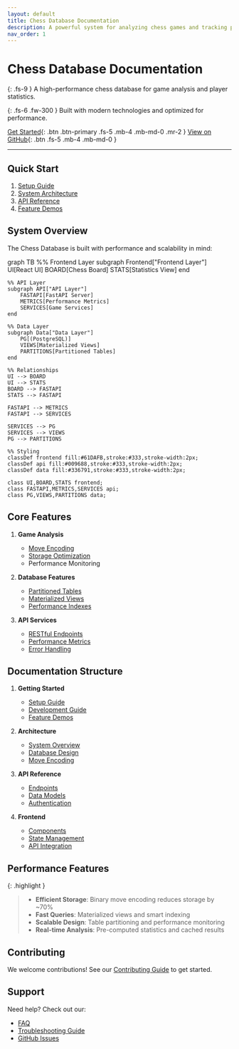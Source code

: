 ```yaml
---
layout: default
title: Chess Database Documentation
description: A powerful system for analyzing chess games and tracking player statistics
nav_order: 1
---
```


# Chess Database Documentation

{: .fs-9 }
A high-performance chess database for game analysis and player statistics.

{: .fs-6 .fw-300 }
Built with modern technologies and optimized for performance.

[Get Started](guides/setup.md){: .btn .btn-primary .fs-5 .mb-4 .mb-md-0 .mr-2 }
[View on GitHub](https://github.com/nessaee/chess-database){: .btn .fs-5 .mb-4 .mb-md-0 }

---

## Quick Start

1. [Setup Guide](guides/setup.md)
2. [System Architecture](architecture.md)
3. [API Reference](api-reference.md)
4. [Feature Demos](demos.md)

## System Overview

The Chess Database is built with performance and scalability in mind:

<div class="mermaid">
graph TB
    %% Frontend Layer
    subgraph Frontend["Frontend Layer"]
        UI[React UI]
        BOARD[Chess Board]
        STATS[Statistics View]
    end
    
    %% API Layer
    subgraph API["API Layer"]
        FASTAPI[FastAPI Server]
        METRICS[Performance Metrics]
        SERVICES[Game Services]
    end
    
    %% Data Layer
    subgraph Data["Data Layer"]
        PG[(PostgreSQL)]
        VIEWS[Materialized Views]
        PARTITIONS[Partitioned Tables]
    end
    
    %% Relationships
    UI --> BOARD
    UI --> STATS
    BOARD --> FASTAPI
    STATS --> FASTAPI
    
    FASTAPI --> METRICS
    FASTAPI --> SERVICES
    
    SERVICES --> PG
    SERVICES --> VIEWS
    PG --> PARTITIONS
    
    %% Styling
    classDef frontend fill:#61DAFB,stroke:#333,stroke-width:2px;
    classDef api fill:#009688,stroke:#333,stroke-width:2px;
    classDef data fill:#336791,stroke:#333,stroke-width:2px;
    
    class UI,BOARD,STATS frontend;
    class FASTAPI,METRICS,SERVICES api;
    class PG,VIEWS,PARTITIONS data;
</div>

## Core Features

1. **Game Analysis**
   - [Move Encoding](backend/encoding.md)
   - [Storage Optimization](backend/database.md)
   - Performance Monitoring

2. **Database Features**
   - [Partitioned Tables](backend/database.md#table-partitioning)
   - [Materialized Views](backend/database.md#materialized-views)
   - [Performance Indexes](backend/database.md#indexes)

3. **API Services**
   - [RESTful Endpoints](api-reference.md)
   - [Performance Metrics](backend/database.md#endpoint-performance-stats)
   - [Error Handling](architecture.md#error-handling)

## Documentation Structure

1. **Getting Started**
   - [Setup Guide](guides/setup.md)
   - [Development Guide](guides/development.md)
   - [Feature Demos](demos.md)

2. **Architecture**
   - [System Overview](architecture.md)
   - [Database Design](backend/database.md)
   - [Move Encoding](backend/encoding.md)

3. **API Reference**
   - [Endpoints](api-reference.md)
   - [Data Models](backend/models.md)
   - [Authentication](api-reference.md#authentication)

4. **Frontend**
   - [Components](frontend/components.md)
   - [State Management](frontend/state.md)
   - [API Integration](frontend/api.md)

## Performance Features

{: .highlight }
> - **Efficient Storage**: Binary move encoding reduces storage by ~70%
> - **Fast Queries**: Materialized views and smart indexing
> - **Scalable Design**: Table partitioning and performance monitoring
> - **Real-time Analysis**: Pre-computed statistics and cached results

## Contributing

We welcome contributions! See our [Contributing Guide](CONTRIBUTING.md) to get started.

## Support

Need help? Check out our:
- [FAQ](guides/faq.md)
- [Troubleshooting Guide](guides/troubleshooting.md)
- [GitHub Issues](https://github.com/nessaee/chess-database/issues)
